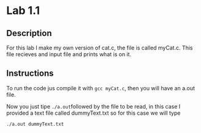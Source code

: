 # Lab 1.1

## Description
For this lab I make my own version of cat.c, the file is called myCat.c. This file recieves and input file and prints what is on it.

## Instructions
To run the code jus compile it with `gcc myCat.c`, then you will have an a.out file.

Now you just tipe `./a.out`followed by the  file to be read, in this case I provided a text file called dummyText.txt so for this case we will type

`./a.out dummyText.txt`

